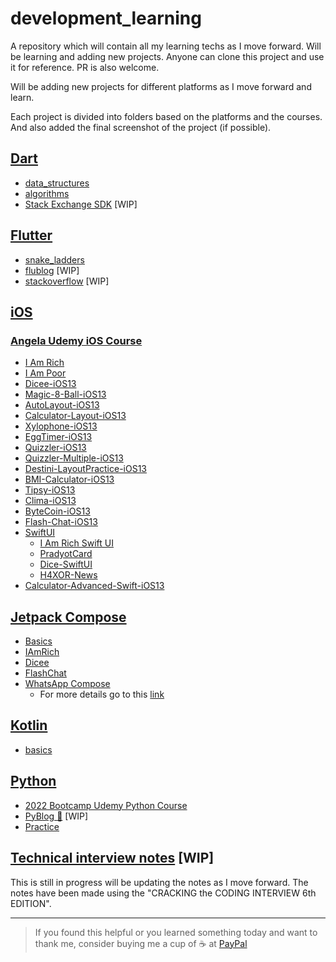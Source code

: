 # development_learning
A repository which will contain all my learning techs as I move forward. Will be learning and adding new projects. Anyone can clone this project and use it for reference. PR is also welcome.

Will be adding new projects for different platforms as I move forward and learn.

Each project is divided into folders based on the platforms and the courses. And also added the final screenshot of the project (if possible).

## [Dart](https://github.com/pradyotprksh/development_learning/tree/main/dart)
  - [data_structures](https://github.com/pradyotprksh/development_learning/tree/main/dart/data_structures)
  - [algorithms](https://github.com/pradyotprksh/development_learning/tree/main/dart/algorithms)
  - [Stack Exchange SDK](https://github.com/pradyotprksh/development_learning/tree/main/dart/stackexchange_api) [WIP]

## [Flutter](https://github.com/pradyotprksh/development_learning/tree/main/flutter)
  - [snake_ladders](https://github.com/pradyotprksh/development_learning/tree/main/flutter/snake_ladders)
  - [flublog](https://github.com/pradyotprksh/development_learning/tree/main/flutter/flublog) [WIP]
  - [stackoverflow](https://github.com/pradyotprksh/development_learning/tree/main/flutter/stackoverflow) [WIP]

## [iOS](https://github.com/pradyotprksh/development_learning/tree/main/ios)

### [Angela Udemy iOS Course](https://github.com/pradyotprksh/development_learning/tree/main/ios/angela_udemy) 
  - [I Am Rich](https://github.com/pradyotprksh/development_learning/tree/main/ios/angela_udemy/i_am_rich)
  - [I Am Poor](https://github.com/pradyotprksh/development_learning/tree/main/ios/angela_udemy/i_am_poor)
  - [Dicee-iOS13](https://github.com/pradyotprksh/development_learning/tree/main/ios/angela_udemy/Dicee-iOS13)
  - [Magic-8-Ball-iOS13](https://github.com/pradyotprksh/development_learning/tree/main/ios/angela_udemy/Magic-8-Ball-iOS13)
  - [AutoLayout-iOS13](https://github.com/pradyotprksh/development_learning/tree/main/ios/angela_udemy/AutoLayout-iOS13)
  - [Calculator-Layout-iOS13](https://github.com/pradyotprksh/development_learning/tree/main/ios/angela_udemy/Calculator-Layout-iOS13)
  - [Xylophone-iOS13](https://github.com/pradyotprksh/development_learning/tree/main/ios/angela_udemy/Xylophone-iOS13)
  - [EggTimer-iOS13](https://github.com/pradyotprksh/development_learning/tree/main/ios/angela_udemy/EggTimer-iOS13)
  - [Quizzler-iOS13](https://github.com/pradyotprksh/development_learning/tree/main/ios/angela_udemy/Quizzler-iOS13)
  - [Quizzler-Multiple-iOS13](https://github.com/pradyotprksh/development_learning/tree/main/ios/angela_udemy/Quizzler-Multiple-iOS13)
  - [Destini-LayoutPractice-iOS13](https://github.com/pradyotprksh/development_learning/tree/main/ios/angela_udemy/Destini-LayoutPractice-iOS13)
  - [BMI-Calculator-iOS13](https://github.com/pradyotprksh/development_learning/tree/main/ios/angela_udemy/BMI-Calculator-iOS13)
  - [Tipsy-iOS13](https://github.com/pradyotprksh/development_learning/tree/main/ios/angela_udemy/Tipsy-iOS13)
  - [Clima-iOS13](https://github.com/pradyotprksh/development_learning/tree/main/ios/angela_udemy/Clima-iOS13)
  - [ByteCoin-iOS13](https://github.com/pradyotprksh/development_learning/tree/main/ios/angela_udemy/ByteCoin-iOS13)
  - [Flash-Chat-iOS13](https://github.com/pradyotprksh/development_learning/tree/main/ios/angela_udemy/Flash-Chat-iOS13)
  - [SwiftUI](https://github.com/pradyotprksh/development_learning/tree/main/ios/angela_udemy/SwiftUI)
    - [I Am Rich Swift UI](https://github.com/pradyotprksh/development_learning/tree/main/ios/angela_udemy/SwiftUI/I%20Am%20Rich%20Swift%20UI)
    - [PradyotCard](https://github.com/pradyotprksh/development_learning/tree/main/ios/angela_udemy/SwiftUI/PradyotCard)
    - [Dice-SwiftUI](https://github.com/pradyotprksh/development_learning/tree/main/ios/angela_udemy/SwiftUI/Dice-SwiftUI)
    - [H4XOR-News](https://github.com/pradyotprksh/development_learning/tree/main/ios/angela_udemy/SwiftUI/H4XOR-News)
  - [Calculator-Advanced-Swift-iOS13](https://github.com/pradyotprksh/development_learning/tree/main/ios/angela_udemy/Calculator-Advanced-Swift-iOS13)

## [Jetpack Compose](https://github.com/pradyotprksh/development_learning/tree/main/jetpack_compose)
  - [Basics](https://github.com/pradyotprksh/development_learning/tree/main/jetpack_compose/basics)
  - [IAmRich](https://github.com/pradyotprksh/development_learning/tree/main/jetpack_compose/IAmRich)
  - [Dicee](https://github.com/pradyotprksh/development_learning/tree/main/jetpack_compose/Dicee)
  - [FlashChat](https://github.com/pradyotprksh/development_learning/tree/main/jetpack_compose/FlashChat)
  - [WhatsApp Compose](https://github.com/pradyotprksh/development_learning/tree/main/jetpack_compose/WhatsAppCompose)
    - For more details go to this [link](https://medium.com/geekculture/whatsapp-clone-jetpack-compose-d90120723d88)

## [Kotlin](https://github.com/pradyotprksh/development_learning/tree/main/kotlin)
  - [basics](https://github.com/pradyotprksh/development_learning/tree/main/kotlin/basics)

## [Python](https://github.com/pradyotprksh/development_learning/tree/main/python)
  - [2022 Bootcamp Udemy Python Course](https://github.com/pradyotprksh/development_learning/tree/main/python/UdemyCourse/2022_Python_Bootcamp) 
  - [PyBlog 🐍](https://github.com/pradyotprksh/development_learning/tree/main/python/pyblog) [WIP]
  - [Practice](https://github.com/pradyotprksh/development_learning/tree/main/python/practice)

## [Technical interview notes](https://pradyotprksh.notion.site/Technical-Interview-Notes-a12c1a0f334e4b6f85e72b299bace9ee) [WIP]
This is still in progress will be updating the notes as I move forward. The notes have been made using the "CRACKING the CODING INTERVIEW 6th EDITION".

---

> If you found this helpful or you learned something today and want to thank me, consider buying me a cup of ☕ at [PayPal](https://paypal.me/pradyotprksh)
